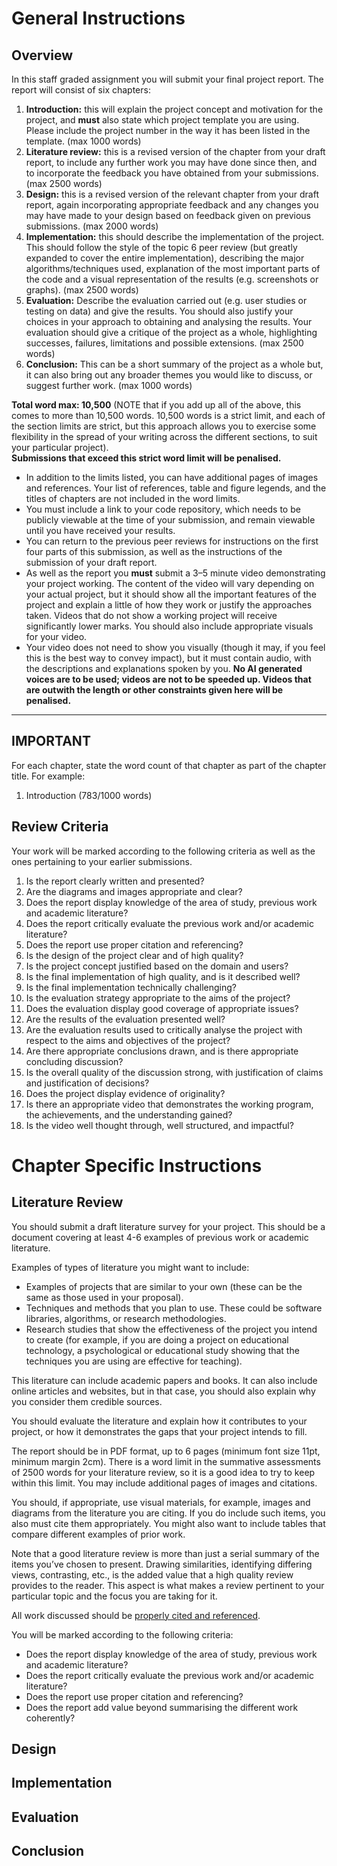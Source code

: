 # General Instructions

## Overview

In this staff graded assignment you will submit your final project report. The report will consist of six chapters:

1. **Introduction:** this will explain the project concept and motivation for the project, and **must** also state which project template you are using. Please include the project number in the way it has been listed in the template. (max 1000 words)
2. **Literature review:** this is a revised version of the chapter from your draft report, to include any further work you may have done since then, and to incorporate the feedback you have obtained from your submissions. (max 2500 words)
3. **Design:** this is a revised version of the relevant chapter from your draft report, again incorporating appropriate feedback and any changes you may have made to your design based on feedback given on previous submissions. (max 2000 words)
4. **Implementation:** this should describe the implementation of the project. This should follow the style of the topic 6 peer review (but greatly expanded to cover the entire implementation), describing the major algorithms/techniques used, explanation of the most important parts of the code and a visual representation of the results (e.g. screenshots or graphs). (max 2500 words)
5. **Evaluation:** Describe the evaluation carried out (e.g. user studies or testing on data) and give the results. You should also justify your choices in your approach to obtaining and analysing the results. Your evaluation should give a critique of the project as a whole, highlighting successes, failures, limitations and possible extensions. (max 2500 words)
6. **Conclusion:** This can be a short summary of the project as a whole but, it can also bring out any broader themes you would like to discuss, or suggest further work. (max 1000 words)

**Total word max: 10,500** (NOTE that if you add up all of the above, this comes to more than 10,500 words. 10,500 words is a strict limit, and each of the section limits are strict, but this approach allows you to exercise some flexibility in the spread of your writing across the different sections, to suit your particular project).  
**Submissions that exceed this strict word limit will be penalised.**

- In addition to the limits listed, you can have additional pages of images and references. Your list of references, table and figure legends, and the titles of chapters are not included in the word limits.
- You must include a link to your code repository, which needs to be publicly viewable at the time of your submission, and remain viewable until you have received your results.
- You can return to the previous peer reviews for instructions on the first four parts of this submission, as well as the instructions of the submission of your draft report.
- As well as the report you **must** submit a 3–5 minute video demonstrating your project working. The content of the video will vary depending on your actual project, but it should show all the important features of the project and explain a little of how they work or justify the approaches taken. Videos that do not show a working project will receive significantly lower marks. You should also include appropriate visuals for your video.
- Your video does not need to show you visually (though it may, if you feel this is the best way to convey impact), but it must contain audio, with the descriptions and explanations spoken by you. **No AI generated voices are to be used; videos are not to be speeded up. Videos that are outwith the length or other constraints given here will be penalised.**

---

## IMPORTANT

For each chapter, state the word count of that chapter as part of the chapter title.  For example:
1. Introduction (783/1000 words)

## Review Criteria

Your work will be marked according to the following criteria as well as the ones pertaining to your earlier submissions.

1. Is the report clearly written and presented?
2. Are the diagrams and images appropriate and clear?
3. Does the report display knowledge of the area of study, previous work and academic literature?
4. Does the report critically evaluate the previous work and/or academic literature?
5. Does the report use proper citation and referencing?
6. Is the design of the project clear and of high quality?
7. Is the project concept justified based on the domain and users?
8. Is the final implementation of high quality, and is it described well?
9. Is the final implementation technically challenging?
10. Is the evaluation strategy appropriate to the aims of the project?
11. Does the evaluation display good coverage of appropriate issues?
12. Are the results of the evaluation presented well?
13. Are the evaluation results used to critically analyse the project with respect to the aims and objectives of the project?
14. Are there appropriate conclusions drawn, and is there appropriate concluding discussion?
15. Is the overall quality of the discussion strong, with justification of claims and justification of decisions?
16. Does the project display evidence of originality?
17. Is there an appropriate video that demonstrates the working program, the achievements, and the understanding gained?
18. Is the video well thought through, well structured, and impactful?


# Chapter Specific Instructions
## Literature Review
You should submit a draft literature survey for your project. This should be a document covering at least 4-6 examples of previous work or academic literature. 

Examples of types of literature you might want to include:
- Examples of projects that are similar to your own (these can be the same as those used in your proposal).
- Techniques and methods that you plan to use. These could be software libraries, algorithms, or research methodologies. 
- Research studies that show the effectiveness of the project you intend to create (for example, if you are doing a project on educational technology, a psychological or educational study showing that the techniques you are using are effective for teaching). 

This literature can include academic papers and books. It can also include online articles and websites, but in that case,  you should also explain why you consider them credible sources. 

You should evaluate the literature and explain how it contributes to your project, or how it demonstrates the gaps that your project intends to fill. 

The report should be in PDF format, up to 6 pages (minimum font size 11pt, minimum margin 2cm). There is a word limit in the summative assessments of 2500 words for your literature review, so it is a good idea to try to keep within this limit. You may include additional pages of images and citations. 

You should, if appropriate, use visual materials, for example, images and diagrams from the literature you are citing. If you do include such items, you also must cite them appropriately. You might also want to include tables that compare different examples of prior work. 

Note that a good literature review is more than just a serial summary of the items you’ve chosen to present. Drawing similarities, identifying differing views, contrasting, etc., is the added value that a high quality review provides to the reader. This aspect is what makes a review pertinent to your particular topic and the focus you are taking for it.

All work discussed should be [properly cited and referenced](https://onlinelibrary.london.ac.uk/support/referencing).

You will be marked according to the following criteria:
- Does the report display knowledge of the area of study, previous work and academic literature?
- Does the report critically evaluate the previous work and/or academic literature?
- Does the report use proper citation and referencing?
- Does the report add value beyond summarising the different work coherently?

## Design

## Implementation

## Evaluation

## Conclusion
